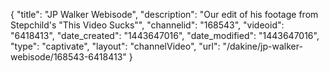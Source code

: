 {
    "title": "JP Walker Webisode",
    "description": "Our edit of his footage from Stepchild's \"This Video Sucks\"",
    "channelid": "168543",
    "videoid": "6418413",
    "date_created": "1443647016",
    "date_modified": "1443647016",
    "type": "captivate",
    "layout": "channelVideo",
    "url": "\/dakine\/jp-walker-webisode\/168543-6418413"
}